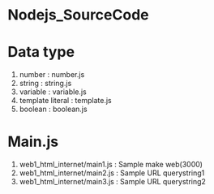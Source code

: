 # Nodejs_SourceCode

# Data type
1) number : number.js
2) string : string.js
3) variable : variable.js
4) template literal : template.js
5) boolean : boolean.js

# Main.js
1) web1_html_internet/main1.js : Sample make web(3000)
2) web1_html_internet/main2.js : Sample URL querystring1
3) web1_html_internet/main3.js : Sample URL querystring2
